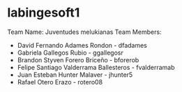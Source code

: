 # labingesoft1
Team Name: Juventudes melukianas 
Team Members: 
- David Fernando Adames Rondon - dfadames
- Gabriela Gallegos Rubio - ggallegosr
- Brandon Styven Forero Briceño - bforerob
- Felipe Santiago Valderrama Ballesteros - fvalderramab
- Juan Esteban Hunter Malaver - jhunter5
- Rafael Otero Erazo - rotero08